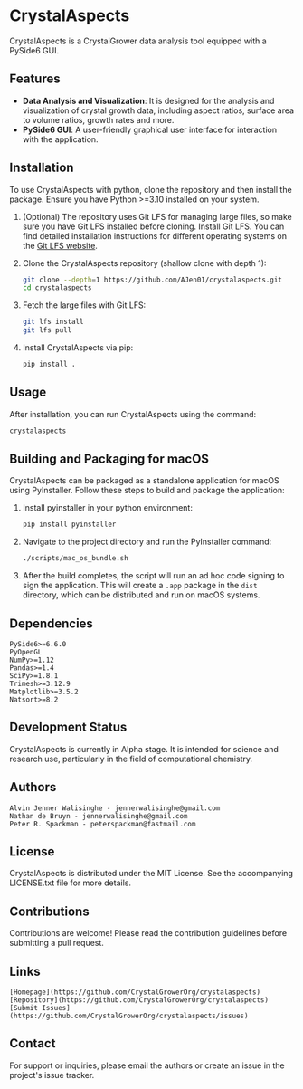 # CrystalAspects

CrystalAspects is a CrystalGrower data analysis tool equipped with a PySide6 GUI. 

## Features

- **Data Analysis and Visualization**: It is designed for the analysis and visualization of crystal growth data, including aspect ratios, surface area to volume ratios, growth rates and more.
- **PySide6 GUI**: A user-friendly graphical user interface for interaction with the application.

## Installation

To use CrystalAspects with python, clone the repository and then install the package. 
Ensure you have Python >=3.10 installed on your system.

1. (Optional) The repository uses Git LFS for managing large files, so make sure you have Git LFS installed before cloning.
   Install Git LFS. You can find detailed installation instructions for different operating systems on the [Git LFS website](https://git-lfs.github.com/).

3. Clone the CrystalAspects repository (shallow clone with depth 1):

    ```bash
    git clone --depth=1 https://github.com/AJen01/crystalaspects.git
    cd crystalaspects
    ```

4. Fetch the large files with Git LFS:

    ```bash
    git lfs install
    git lfs pull
    ```

5. Install CrystalAspects via pip:

    ```bash
    pip install .
    ```

## Usage

After installation, you can run CrystalAspects using the command:

```bash
crystalaspects
```

## Building and Packaging for macOS

CrystalAspects can be packaged as a standalone application for macOS using PyInstaller. Follow these steps to build and package the application:

1. Install pyinstaller in your python environment:
   
    ```bash
    pip install pyinstaller
    ```
3. Navigate to the project directory and run the PyInstaller command:

    ```bash
    ./scripts/mac_os_bundle.sh
    ```

4. After the build completes, the script will run an ad hoc code signing to sign the application.
   This will create a `.app` package in the `dist` directory, which can be distributed and run on macOS systems.

## Dependencies

    PySide6>=6.6.0
    PyOpenGL
    NumPy>=1.12
    Pandas>=1.4
    SciPy>=1.8.1
    Trimesh>=3.12.9
    Matplotlib>=3.5.2
    Natsort>=8.2

## Development Status

CrystalAspects is currently in Alpha stage. It is intended for science and research use, particularly in the field of computational chemistry.

## Authors

    Alvin Jenner Walisinghe - jennerwalisinghe@gmail.com
    Nathan de Bruyn - jennerwalisinghe@gmail.com
    Peter R. Spackman - peterspackman@fastmail.com

## License

CrystalAspects is distributed under the MIT License. 
See the accompanying LICENSE.txt file for more details.

## Contributions

Contributions are welcome! Please read the contribution guidelines before submitting a pull request.

## Links

    [Homepage](https://github.com/CrystalGrowerOrg/crystalaspects)
    [Repository](https://github.com/CrystalGrowerOrg/crystalaspects)
    [Submit Issues](https://github.com/CrystalGrowerOrg/crystalaspects/issues)

## Contact

For support or inquiries, please email the authors or create an issue in the project's issue tracker.
